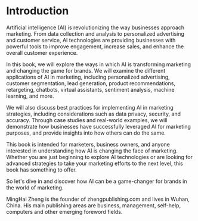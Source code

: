 # Introduction

Artificial intelligence (AI) is revolutionizing the way businesses approach marketing. From data collection and analysis to personalized advertising and customer service, AI technologies are providing businesses with powerful tools to improve engagement, increase sales, and enhance the overall customer experience.

In this book, we will explore the ways in which AI is transforming marketing and changing the game for brands. We will examine the different applications of AI in marketing, including personalized advertising, customer segmentation, lead generation, product recommendations, retargeting, chatbots, virtual assistants, sentiment analysis, machine learning, and more.

We will also discuss best practices for implementing AI in marketing strategies, including considerations such as data privacy, security, and accuracy. Through case studies and real-world examples, we will demonstrate how businesses have successfully leveraged AI for marketing purposes, and provide insights into how others can do the same.

This book is intended for marketers, business owners, and anyone interested in understanding how AI is changing the face of marketing. Whether you are just beginning to explore AI technologies or are looking for advanced strategies to take your marketing efforts to the next level, this book has something to offer.

So let's dive in and discover how AI can be a game-changer for brands in the world of marketing.

MingHai Zheng is the founder of zhengpublishing.com and lives in Wuhan, China. His main publishing areas are business, management, self-help, computers and other emerging foreword fields.
